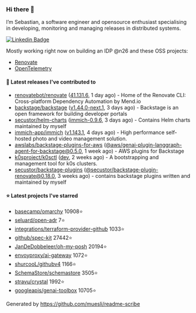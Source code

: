 ### Hi there 👋

I’m Sebastian, a software engineer and opensource enthusiast specialising in developing, monitoring and managing releases in distributed systems.    

[![Linkedin Badge](https://img.shields.io/badge/-LinkedIn-blue?style=flat&logo=Linkedin&logoColor=white&link=https://www.linkedin.com/in/sebastian-poxhofer/)](https://www.linkedin.com/in/sebastian-poxhofer/)

Mostly working right now on building an IDP @n26 and these OSS projects:
- [Renovate](https://github.com/renovatebot/renovate)
- [OpenTelemetry](https://github.com/open-telemetry)



#### 🚀 Latest releases I've contributed to

- [renovatebot/renovate](https://github.com/renovatebot/renovate) ([41.131.6](https://github.com/renovatebot/renovate/releases/tag/41.131.6), 1 day ago) - Home of the Renovate CLI: Cross-platform Dependency Automation by Mend.io
- [backstage/backstage](https://github.com/backstage/backstage) ([v1.44.0-next.1](https://github.com/backstage/backstage/releases/tag/v1.44.0-next.1), 3 days ago) - Backstage is an open framework for building developer portals
- [secustor/helm-charts](https://github.com/secustor/helm-charts) ([immich-0.9.6](https://github.com/secustor/helm-charts/releases/tag/immich-0.9.6), 3 days ago) - Contains Helm charts maintained by myself
- [immich-app/immich](https://github.com/immich-app/immich) ([v1.143.1](https://github.com/immich-app/immich/releases/tag/v1.143.1), 4 days ago) - High performance self-hosted photo and video management solution.
- [awslabs/backstage-plugins-for-aws](https://github.com/awslabs/backstage-plugins-for-aws) ([@aws/genai-plugin-langgraph-agent-for-backstage@0.5.0](https://github.com/awslabs/backstage-plugins-for-aws/releases/tag/%40aws/genai-plugin-langgraph-agent-for-backstage%400.5.0), 1 week ago) - AWS plugins for Backstage
- [k0sproject/k0sctl](https://github.com/k0sproject/k0sctl) ([dev](https://github.com/k0sproject/k0sctl/releases/tag/dev), 2 weeks ago) - A bootstrapping and management tool for k0s clusters.
- [secustor/backstage-plugins](https://github.com/secustor/backstage-plugins) ([@secustor/backstage-plugin-renovate@0.18.0](https://github.com/secustor/backstage-plugins/releases/tag/%40secustor/backstage-plugin-renovate%400.18.0), 3 weeks ago) - contains backstage plugins written and maintained by myself

#### ⭐ Latest projects I've starred

- [basecamp/omarchy](https://github.com/basecamp/omarchy) 10908⭐
- [seluard/open-adr](https://github.com/seluard/open-adr) 7⭐
- [integrations/terraform-provider-github](https://github.com/integrations/terraform-provider-github) 1033⭐
- [github/spec-kit](https://github.com/github/spec-kit) 27442⭐
- [JanDeDobbeleer/oh-my-posh](https://github.com/JanDeDobbeleer/oh-my-posh) 20194⭐
- [envoyproxy/ai-gateway](https://github.com/envoyproxy/ai-gateway) 1072⭐
- [shurcooL/githubv4](https://github.com/shurcooL/githubv4) 1166⭐
- [SchemaStore/schemastore](https://github.com/SchemaStore/schemastore) 3505⭐
- [stravu/crystal](https://github.com/stravu/crystal) 1992⭐
- [googleapis/genai-toolbox](https://github.com/googleapis/genai-toolbox) 10705⭐



Generated by https://github.com/muesli/readme-scribe
